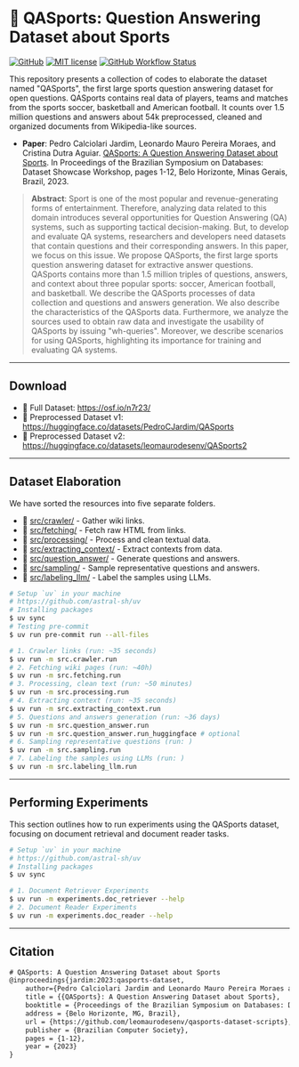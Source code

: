 # 📄 QASports: Question Answering Dataset about Sports

[![GitHub](https://img.shields.io/static/v1?label=Code&message=GitHub&color=blue&style=flat-square)](https://github.com/leomaurodesenv/qasports-dataset-scripts)
[![MIT license](https://img.shields.io/static/v1?label=License&message=MIT&color=blue&style=flat-square)](LICENSE)
[![GitHub Workflow Status](https://img.shields.io/github/actions/workflow/status/leomaurodesenv/qasports-dataset-scripts/continuous-integration.yml?label=Build&style=flat-square)](https://github.com/leomaurodesenv/qasports-dataset-scripts/actions/workflows/continuous-integration.yml)


This repository presents a collection of codes to elaborate the dataset named "QASports", the first large sports question answering dataset for open questions. QASports contains real data of players, teams and matches from the sports soccer, basketball and American football. It counts over 1.5 million questions and answers about 54k preprocessed, cleaned and organized documents from Wikipedia-like sources.

- **Paper**: Pedro Calciolari Jardim, Leonardo Mauro Pereira Moraes, and Cristina Dutra Aguiar. [QASports: A Question Answering Dataset about Sports](https://doi.org/10.5753/dsw.2023.233602). In Proceedings of the Brazilian Symposium on Databases: Dataset Showcase Workshop, pages 1-12, Belo Horizonte, Minas Gerais, Brazil, 2023.

> **Abstract**: Sport is one of the most popular and revenue-generating forms of entertainment. Therefore, analyzing data related to this domain introduces several opportunities for Question Answering (QA) systems, such as supporting tactical decision-making. But, to develop and evaluate QA systems, researchers and developers need datasets that contain questions and their corresponding answers. In this paper, we focus on this issue. We propose QASports, the first large sports question answering dataset for extractive answer questions. QASports contains more than 1.5 million triples of questions, answers, and context about three popular sports: soccer, American football, and basketball. We describe the QASports processes of data collection and questions and answers generation. We also describe the characteristics of the QASports data. Furthermore, we analyze the sources used to obtain raw data and investigate the usability of QASports by issuing "wh-queries". Moreover, we describe scenarios for using QASports, highlighting its importance for training and evaluating QA systems.

---
## Download

- 🎲 Full Dataset: https://osf.io/n7r23/
- 🎲 Preprocessed Dataset v1: https://huggingface.co/datasets/PedroCJardim/QASports
- 🎲 Preprocessed Dataset v2: https://huggingface.co/datasets/leomaurodesenv/QASports2

---
## Dataset Elaboration

We have sorted the resources into five separate folders.
- 🔧 [src/crawler/](src/crawler/) - Gather wiki links.
- 🔧 [src/fetching/](src/fetching/) - Fetch raw HTML from links.
- 🔧 [src/processing/](src/processing/) - Process and clean textual data.
- 🔧 [src/extracting_context/](src/extracting_context/) - Extract contexts from data.
- 🔧 [src/question_answer/](src/question_answer/) - Generate questions and answers.
- 🔧 [src/sampling/](src/sampling/) - Sample representative questions and answers.
- 🔧 [src/labeling_llm/](src/labeling_llm/) - Label the samples using LLMs.


```sh
# Setup `uv` in your machine
# https://github.com/astral-sh/uv
# Installing packages
$ uv sync
# Testing pre-commit
$ uv run pre-commit run --all-files

# 1. Crawler links (run: ~35 seconds)
$ uv run -m src.crawler.run
# 2. Fetching wiki pages (run: ~40h)
$ uv run -m src.fetching.run
# 3. Processing, clean text (run: ~50 minutes)
$ uv run -m src.processing.run
# 4. Extracting context (run: ~35 seconds)
$ uv run -m src.extracting_context.run
# 5. Questions and answers generation (run: ~36 days)
$ uv run -m src.question_answer.run
$ uv run -m src.question_answer.run_huggingface # optional
# 6. Sampling representative questions (run: )
$ uv run -m src.sampling.run
# 7. Labeling the samples using LLMs (run: )
$ uv run -m src.labeling_llm.run
```

---
## Performing Experiments

This section outlines how to run experiments using the QASports dataset, focusing on document retrieval and document reader tasks.

```sh
# Setup `uv` in your machine
# https://github.com/astral-sh/uv
# Installing packages
$ uv sync

# 1. Document Retriever Experiments
$ uv run -m experiments.doc_retriever --help
# 2. Document Reader Experiments
$ uv run -m experiments.doc_reader --help
```

---
## Citation

```tex
# QASports: A Question Answering Dataset about Sports
@inproceedings{jardim:2023:qasports-dataset,
    author={Pedro Calciolari Jardim and Leonardo Mauro Pereira Moraes and Cristina Dutra Aguiar},
    title = {{QASports}: A Question Answering Dataset about Sports},
    booktitle = {Proceedings of the Brazilian Symposium on Databases: Dataset Showcase Workshop},
    address = {Belo Horizonte, MG, Brazil},
    url = {https://github.com/leomaurodesenv/qasports-dataset-scripts},
    publisher = {Brazilian Computer Society},
    pages = {1-12},
    year = {2023}
}
```
